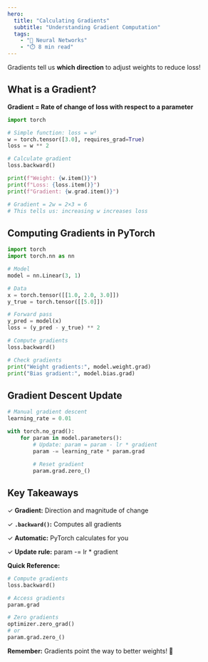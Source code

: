```yaml
---
hero:
  title: "Calculating Gradients"
  subtitle: "Understanding Gradient Computation"
  tags:
    - "🧠 Neural Networks"
    - "⏱️ 8 min read"
---
```


Gradients tell us **which direction** to adjust weights to reduce loss!

## What is a Gradient?

**Gradient = Rate of change of loss with respect to a parameter**

```python
import torch

# Simple function: loss = w²
w = torch.tensor([3.0], requires_grad=True)
loss = w ** 2

# Calculate gradient
loss.backward()

print(f"Weight: {w.item()}")
print(f"Loss: {loss.item()}")
print(f"Gradient: {w.grad.item()}")

# Gradient = 2w = 2×3 = 6
# This tells us: increasing w increases loss
```

## Computing Gradients in PyTorch

```python
import torch
import torch.nn as nn

# Model
model = nn.Linear(3, 1)

# Data
x = torch.tensor([[1.0, 2.0, 3.0]])
y_true = torch.tensor([[5.0]])

# Forward pass
y_pred = model(x)
loss = (y_pred - y_true) ** 2

# Compute gradients
loss.backward()

# Check gradients
print("Weight gradients:", model.weight.grad)
print("Bias gradient:", model.bias.grad)
```

## Gradient Descent Update

```python
# Manual gradient descent
learning_rate = 0.01

with torch.no_grad():
    for param in model.parameters():
        # Update: param = param - lr * gradient
        param -= learning_rate * param.grad
        
        # Reset gradient
        param.grad.zero_()
```

## Key Takeaways

✓ **Gradient:** Direction and magnitude of change

✓ **`.backward()`:** Computes all gradients

✓ **Automatic:** PyTorch calculates for you

✓ **Update rule:** param -= lr * gradient

**Quick Reference:**

```python
# Compute gradients
loss.backward()

# Access gradients
param.grad

# Zero gradients
optimizer.zero_grad()
# or
param.grad.zero_()
```

**Remember:** Gradients point the way to better weights! 🎉
